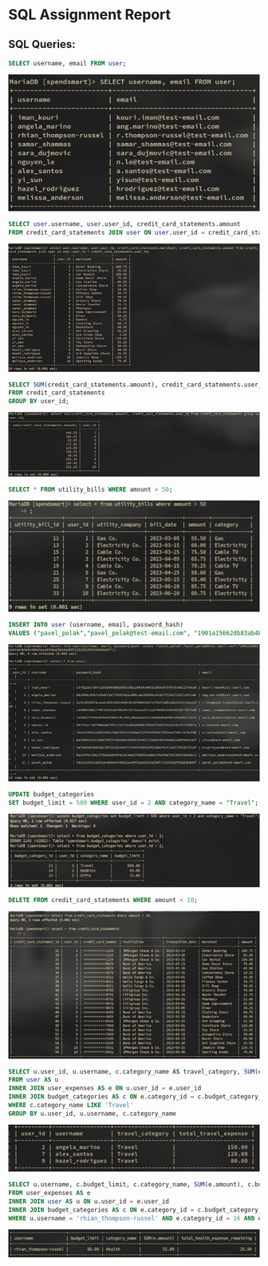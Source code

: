 # SQL Assignment Report

## SQL Queries:

```sql
SELECT username, email FROM user;
```

![SQL Querry](../../imgs/sql1.png)

```sql
SELECT user.username, user.user_id, credit_card_statements.amount 
FROM credit_card_statements JOIN user ON user.user_id = credit_card_statements.user_id;
```

![SQL Querry](../../imgs/sql2.png)

```sql
SELECT SUM(credit_card_statements.amount), credit_card_statements.user_id 
FROM credit_card_statements
GROUP BY user_id;
```

![SQL Querry](../../imgs/sql3.png)

```sql
SELECT * FROM utility_bills WHERE amount > 50;
```

![SQL Querry](../../imgs/sql4.png)

```sql
INSERT INTO user (username, email, password_hash)
VALUES ("pavel_polak","pavel_polak@test-email.com", "1901a15662db83ab4b9e9448b83ace0f2ba02b34a090711525018f65d42b0d67");
```

![SQL Querry](../../imgs/sql5.png)

```sql
UPDATE budget_categories
SET budget_limit = 500 WHERE user_id = 2 AND category_name = "Travel";
```

![SQL Querry](../../imgs/sql6.png)

```sql
DELETE FROM credit_card_statements WHERE amount < 10;
```

![SQL Querry](../../imgs/sql7.png)

```sql
SELECT u.user_id, u.username, c.category_name AS travel_category, SUM(e.amount) AS total_travel_expense
FROM user AS u
INNER JOIN user_expenses AS e ON u.user_id = e.user_id
INNER JOIN budget_categories AS c ON e.category_id = c.budget_category_id
WHERE c.category_name LIKE 'Travel'
GROUP BY u.user_id, u.username, c.category_name
```

![SQL Querry](../../imgs/sql8.png)

```sql
SELECT u.username, c.budget_limit, c.category_name, SUM(e.amount), c.budget_limit - SUM(e.amount) AS total_health_expense_remaining
FROM user_expenses AS e 
INNER JOIN user AS u ON u.user_id = e.user_id
INNER JOIN budget_categories AS c ON e.category_id = c.budget_category_id
WHERE u.username = 'rhian_thompson-russel' AND e.category_id = 16 AND e.expense_date LIKE '2023-03%'
```

![SQL Querry](../../imgs/sql9.png)

